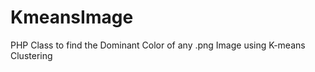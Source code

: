 KmeansImage
===========

PHP Class to find the Dominant Color of any .png Image using K-means Clustering
